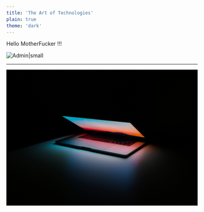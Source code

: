 ```yaml
--- 
title: 'The Art of Technologies'
plain: true
theme: 'dark'
---
```


Hello MotherFucker !!! 

![Admin|small](https://images.unsplash.com/photo-1519085360753-af0119f7cbe7?ixlib=rb-4.0.3&ixid=MnwxMjA3fDB8MHxwaG90by1wYWdlfHx8fGVufDB8fHx8&auto=format&fit=crop&w=687&q=80)

---


![Macbook](/static/images/ales-nesetril-Im7lZjxeLhg-unsplash.jpeg)

